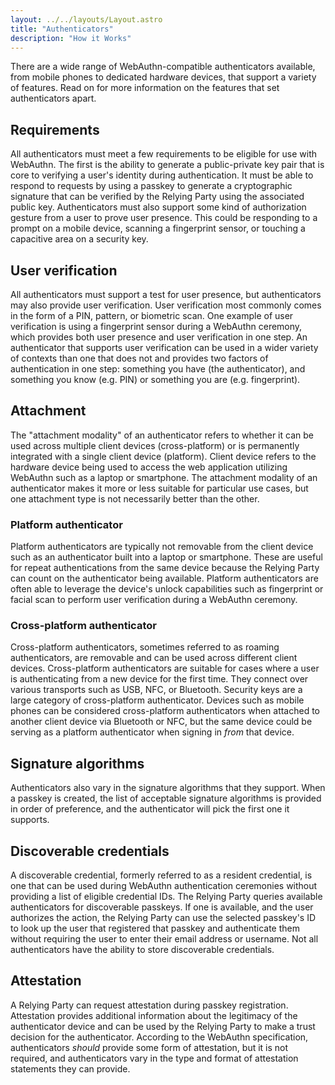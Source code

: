 ```yaml
---
layout: ../../layouts/Layout.astro
title: "Authenticators"
description: "How it Works"
---
```


There are a wide range of WebAuthn-compatible authenticators available, from mobile phones to dedicated hardware devices, that support a variety of features. Read on for more information on the features that set authenticators apart.

## Requirements
All authenticators must meet a few requirements to be eligible for use with WebAuthn. The first is the ability to generate a public-private key pair that is core to verifying a user's identity during authentication. It must be able to respond to requests by using a passkey to generate a cryptographic signature that can be verified by the Relying Party using the associated public key. Authenticators must also support some kind of authorization gesture from a user to prove user presence. This could be responding to a prompt on a mobile device, scanning a fingerprint sensor, or touching a capacitive area on a security key.

## User verification
All authenticators must support a test for user presence, but authenticators may also provide user verification. User verification most commonly comes in the form of a PIN, pattern, or biometric scan. One example of user verification is using a fingerprint sensor during a WebAuthn ceremony, which provides both user presence and user verification in one step. An authenticator that supports user verification can be used in a wider variety of contexts than one that does not and provides two factors of authentication in one step: something you have (the authenticator), and something you know (e.g. PIN) or something you are (e.g. fingerprint).

## Attachment
The "attachment modality" of an authenticator refers to whether it can be used across multiple client devices (cross-platform) or is permanently integrated with a single client device (platform). Client device refers to the hardware device being used to access the web application utilizing WebAuthn such as a laptop or smartphone. The attachment modality of an authenticator makes it more or less suitable for particular use cases, but one attachment type is not necessarily better than the other.

### Platform authenticator
Platform authenticators are typically not removable from the client device such as an authenticator built into a laptop or smartphone. These are useful for repeat authentications from the same device because the Relying Party can count on the authenticator being available. Platform authenticators are often able to leverage the device's unlock capabilities such as fingerprint or facial scan to perform user verification during a WebAuthn ceremony.

### Cross-platform authenticator
Cross-platform authenticators, sometimes referred to as roaming authenticators, are removable and can be used across different client devices. Cross-platform authenticators are suitable for cases where a user is authenticating from a new device for the first time. They connect over various transports such as USB, NFC, or Bluetooth. Security keys are a large category of cross-platform authenticator. Devices such as mobile phones can be considered cross-platform authenticators when attached to another client device via Bluetooth or NFC, but the same device could be serving as a platform authenticator when signing in _from_ that device.

## Signature algorithms
Authenticators also vary in the signature algorithms that they support. When a passkey is created, the list of acceptable signature algorithms is provided in order of preference, and the authenticator will pick the first one it supports.

## Discoverable credentials
A discoverable credential, formerly referred to as a resident credential, is one that can be used during WebAuthn authentication ceremonies without providing a list of eligible credential IDs. The Relying Party queries available authenticators for discoverable passkeys. If one is available, and the user authorizes the action, the Relying Party can use the selected passkey's ID to look up the user that registered that passkey and authenticate them without requiring the user to enter their email address or username. Not all authenticators have the ability to store discoverable credentials.

## Attestation
A Relying Party can request attestation during passkey registration. Attestation provides additional information about the legitimacy of the authenticator device and can be used by the Relying Party to make a trust decision for the authenticator. According to the WebAuthn specification, authenticators _should_ provide some form of attestation, but it is not required, and authenticators vary in the type and format of attestation statements they can provide.